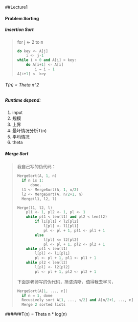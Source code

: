 ##Lecture1
#### Problem Sorting 

##### Insertion Sort

  > for j <- 2 to n
  > ```c++
  > do key <- A[j]
  > 	i <- j-1
  > while i > 0 and A[i] > key:
  > 	do A[i+1] <- A[i]
  > 		i = i - 1
  > A[i+1] <- key
  > ```
###### T(n) = Theta n^2

##### Runtime depend:

1. input
2. 规模
3. 上界
4. 最坏情况分析T(n)
5. 平均情况
6. theta 

##### Merge Sort

> 我自己写的伪代码：
> ```c++
> MergeSort(A, 1, n)
> 	if n is 1:
> 		done.
> 	l1 <- MergeSort(A, 1, n/2)
> 	l2 <- MergeSort(A, n/2+1, n)
> 	Merge(l1, l2, l)
> ```
>
>
> ```c++
> Merge(l1, l2, l)
>     pl1 <- 1, pl2 <- 1, pl <- 1
>     while pl1 < len(l1) and pl2 < len(l2)
>         if l1[pl1] < l2[pl2]
>             l[pl] <- l1[pl1]
>             pl <- pl + 1, pl1 <- pl1 + 1
>         else
>             l[pl] <= l2[pl2]
>             pl <- pl + 1, pl2 <- pl2 + 1
>     while pl1 < len(l1)
>         l[pl] <- l1[pl1]
>         pl <- pl + 1, pl1 <- pl1 + 1
>     while pl2 < len(l2)
>         l[pl] <- l2[pl2]
>         pl <- pl + 1, pl2 <- pl2 + 1
> ```
>
> 下面是老师写的伪代码，简洁清晰，值得我去学习，
> ```c++
> MergeSort(A[1, ..., n])
> 	if n = 1, done
> 	Recusively sort A[1, ..., n/2] and A[n/2+1, ..., n]
> 	Merge 2 sorted lists
> ```
######T(n) = Theta n * log(n)